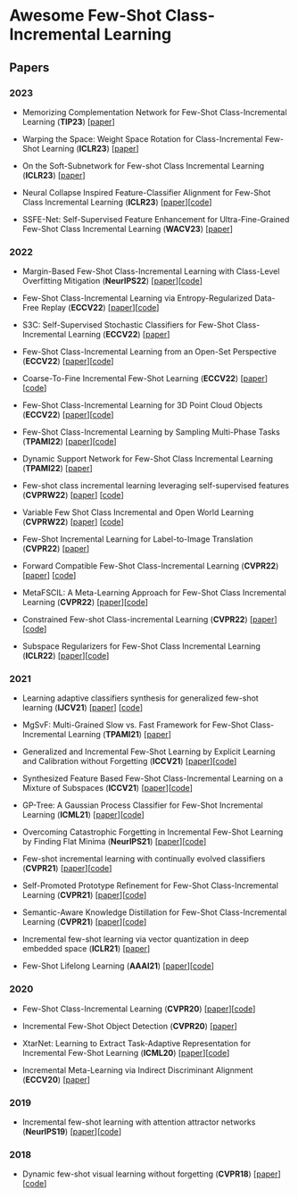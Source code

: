 # Awesome Few-Shot Class-Incremental Learning


## Papers

 ### 2023
 
- Memorizing Complementation Network for Few-Shot Class-Incremental Learning (**TIP23**) [[paper](https://arxiv.org/abs/2208.05610)]

- Warping the Space: Weight Space Rotation for Class-Incremental Few-Shot Learning (**ICLR23**) [[paper](https://openreview.net/pdf?id=kPLzOfPfA2l)]

- On the Soft-Subnetwork for Few-shot Class Incremental Learning (**ICLR23**) [[paper](https://arxiv.org/abs/2209.07529)]

- Neural Collapse Inspired Feature-Classifier Alignment for Few-Shot Class Incremental Learning (**ICLR23**) [[paper](https://arxiv.org/abs/2302.03004)][[code](https://github.com/NeuralCollapseApplications/FSCIL)]

- SSFE-Net: Self-Supervised Feature Enhancement for Ultra-Fine-Grained Few-Shot Class Incremental Learning (**WACV23**) [[paper](https://openaccess.thecvf.com/content/WACV2023/html/Pan_SSFE-Net_Self-Supervised_Feature_Enhancement_for_Ultra-Fine-Grained_Few-Shot_Class_Incremental_Learning_WACV_2023_paper.pdf)]

 ### 2022 

- Margin-Based Few-Shot Class-Incremental Learning with Class-Level Overfitting Mitigation (**NeurIPS22**) [[paper](https://arxiv.org/abs/2210.04524)][[code](https://github.com/zoilsen/clom)]

- Few-Shot Class-Incremental Learning via Entropy-Regularized Data-Free Replay (**ECCV22**) [[paper](https://arxiv.org/abs/2207.11213?context=cs)][[code](https://github.com/liuh127/FSCIL-via-Entropy-regularized-DF-Replay)] 

- S3C: Self-Supervised Stochastic Classifiers for Few-Shot Class-Incremental Learning (**ECCV22**) [[paper](https://www.ecva.net/papers/eccv_2022/papers_ECCV/papers/136850427.pdf)]

- Few-Shot Class-Incremental Learning from an Open-Set Perspective (**ECCV22**) [[paper](https://arxiv.org/abs/2208.00147)][[code](https://github.com/canpeng123/fscil_alice)]

- Coarse-To-Fine Incremental Few-Shot Learning (**ECCV22**) [[paper](https://arxiv.org/abs/2111.14806)][[code](https://github.com/HAIV-Lab/Knowe)]

- Few-Shot Class-Incremental Learning for 3D Point Cloud Objects (**ECCV22**) [[paper](https://arxiv.org/abs/2205.15225)][[code](https://github.com/townim-faisal/fscil-3d)]

- Few-Shot Class-Incremental Learning by Sampling Multi-Phase Tasks (**TPAMI22**) [[paper](https://arxiv.org/abs/2203.17030)][[code](https://github.com/zhoudw-zdw/TPAMI-Limit)] 

- Dynamic Support Network for Few-Shot Class Incremental Learning (**TPAMI22**) [[paper](https://ieeexplore.ieee.org/document/9779071)]

- Few-shot class incremental learning leveraging self-supervised features (**CVPRW22**) [[paper](https://openaccess.thecvf.com/content/CVPR2022W/L3D-IVU/papers/Ahmad_Few-Shot_Class_Incremental_Learning_Leveraging_Self-Supervised_Features_CVPRW_2022_paper.pdf)] [[code](https://github.com/TouqeerAhmad/FeSSSS)]

- Variable Few Shot Class Incremental and Open World Learning (**CVPRW22**) [[paper](https://openaccess.thecvf.com/content/CVPR2022W/CLVision/html/Ahmad_Variable_Few_Shot_Class_Incremental_and_Open_World_Learning_CVPRW_2022_paper.pdf)] [[code](https://github.com/TouqeerAhmad/VFSOWL)]

- Few-Shot Incremental Learning for Label-to-Image Translation (**CVPR22**) [[paper](https://openaccess.thecvf.com/content/CVPR2022/html/Chen_Few-Shot_Incremental_Learning_for_Label-to-Image_Translation_CVPR_2022_paper.pdf)]

- Forward Compatible Few-Shot Class-Incremental Learning (**CVPR22**) [[paper](https://arxiv.org/abs/2203.06953)] [[code](https://github.com/zhoudw-zdw/CVPR22-Fact)]

- MetaFSCIL: A Meta-Learning Approach for Few-Shot Class Incremental Learning (**CVPR22**) [[paper](https://openaccess.thecvf.com/content/CVPR2022/papers/Chi_MetaFSCIL_A_Meta-Learning_Approach_for_Few-Shot_Class_Incremental_Learning_CVPR_2022_paper.pdf)][[code](https://github.com/kyoyachuan/metafscil)] 

- Constrained Few-shot Class-incremental Learning (**CVPR22**) [[paper](https://openaccess.thecvf.com/content/CVPR2022/papers/Hersche_Constrained_Few-Shot_Class-Incremental_Learning_CVPR_2022_paper.pdf)][[code](https://github.com/IBM/constrained-FSCIL)]

- Subspace Regularizers for Few-Shot Class Incremental Learning (**ICLR22**) [[paper](https://openreview.net/forum?id=boJy41J-tnQ)][[code](https://github.com/feyzaakyurek/subspace-reg)] 

 ### 2021

- Learning adaptive classifiers synthesis for generalized few-shot learning (**IJCV21**) [[paper](https://arxiv.org/pdf/1906.02944)] [[code](https://github.com/Sha-Lab/aCASTLE)] 

- MgSvF: Multi-Grained Slow vs. Fast Framework for Few-Shot Class-Incremental Learning (**TPAMI21**) [[paper](https://arxiv.org/abs/2006.15524)] 

- Generalized and Incremental Few-Shot Learning by Explicit Learning and Calibration without Forgetting (**ICCV21**) [[paper](https://arxiv.org/abs/2108.08165)][[code](https://github.com/annusha/LCwoF)]

- Synthesized Feature Based Few-Shot Class-Incremental Learning on a Mixture of Subspaces (**ICCV21**) [[paper](https://openaccess.thecvf.com/content/ICCV2021/html/Cheraghian_Synthesized_Feature_Based_Few-Shot_Class-Incremental_Learning_on_a_Mixture_of_ICCV_2021_paper.html)][[code](https://github.com/ali-chr/Synthesized-Feature-based-Few-Shot-Class-Incremental-Learningon-a-Mixture-of-Subspaces)]

- GP-Tree: A Gaussian Process Classifier for Few-Shot Incremental Learning (**ICML21**) [[paper](http://proceedings.mlr.press/v139/achituve21a/achituve21a.pdf)][[code](https://github.com/IdanAchituve/GP-Tree)]

- Overcoming Catastrophic Forgetting in Incremental Few-Shot Learning by Finding Flat Minima (**NeurIPS21**) [[paper]( https://openreview.net/forum?id=ALvt7nXa2q)][[code](https://github.com/moukamisama/F2M)]

- Few-shot incremental learning with continually evolved classifiers (**CVPR21**) [[paper](https://openaccess.thecvf.com/content/CVPR2021/html/Zhang_Few-Shot_Incremental_Learning_With_Continually_Evolved_Classifiers_CVPR_2021_paper.html)][[code](https://github.com/icoz69/CEC-CVPR2021)]

- Self-Promoted Prototype Refinement for Few-Shot Class-Incremental Learning (**CVPR21**) [[paper](https://openaccess.thecvf.com/content/CVPR2021/html/Zhu_Self-Promoted_Prototype_Refinement_for_Few-Shot_Class-Incremental_Learning_CVPR_2021_paper.html)][[code](https://github.com/zhukaii/SPPR)]

- Semantic-Aware Knowledge Distillation for Few-Shot Class-Incremental Learning (**CVPR21**) [[paper](https://openaccess.thecvf.com/content/CVPR2021/html/Cheraghian_Semantic-Aware_Knowledge_Distillation_for_Few-Shot_Class-Incremental_Learning_CVPR_2021_paper.html)][[code](https://github.com/ali-chr/Semantic-aware-Knowledge-Distillation-for-Few-ShotClass-Incremental-Learning)]

- Incremental few-shot learning via vector quantization in deep embedded space (**ICLR21**) [[paper](https://openreview.net/forum?id=3SV-ZePhnZM)] 

- Few-Shot Lifelong Learning (**AAAI21**) [[paper](https://arxiv.org/pdf/2103.00991.pdf)][[code](https://github.com/pratikm141/FSLL)]



 ### 2020

- Few-Shot Class-Incremental Learning (**CVPR20**) [[paper](https://openaccess.thecvf.com/content_CVPR_2020/html/Tao_Few-Shot_Class-Incremental_Learning_CVPR_2020_paper.html)][[code](https://github.com/xyutao/fscil)]

- Incremental Few-Shot Object Detection (**CVPR20**) [[paper](https://openaccess.thecvf.com/content_CVPR_2020/html/Perez-Rua_Incremental_Few-Shot_Object_Detection_CVPR_2020_paper.html)] 

- XtarNet: Learning to Extract Task-Adaptive Representation for Incremental Few-Shot Learning (**ICML20**) [[paper](http://proceedings.mlr.press/v119/yoon20b.html)][[code](https://github.com/EdwinKim3069/XtarNet)]

- Incremental Meta-Learning via Indirect Discriminant Alignment (**ECCV20**) [[paper](https://arxiv.org/abs/2002.04162)]

 ### 2019

 - Incremental few-shot learning with attention attractor networks (**NeurIPS19**) [[paper](https://arxiv.org/abs/1810.07218)][[code](https://github.com/renmengye/inc-few-shot-attractor-public)]

### 2018

- Dynamic few-shot visual learning without forgetting (**CVPR18**) [[paper](https://openaccess.thecvf.com/content_cvpr_2018/html/Gidaris_Dynamic_Few-Shot_Visual_CVPR_2018_paper.html)][[code](https://github.com/gidariss/FewShotWithoutForgetting)]

